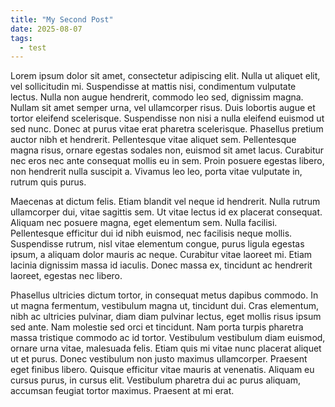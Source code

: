 ```yaml
---
title: "My Second Post"
date: 2025-08-07
tags:
  - test
---
```


Lorem ipsum dolor sit amet, consectetur adipiscing elit. Nulla ut aliquet elit, vel sollicitudin mi. Suspendisse at mattis nisi, condimentum vulputate lectus. Nulla non augue hendrerit, commodo leo sed, dignissim magna. Nullam sit amet semper urna, vel ullamcorper risus. Duis lobortis augue et tortor eleifend scelerisque. Suspendisse non nisi a nulla eleifend euismod ut sed nunc. Donec at purus vitae erat pharetra scelerisque. Phasellus pretium auctor nibh et hendrerit. Pellentesque vitae aliquet sem. Pellentesque magna risus, ornare egestas sodales non, euismod sit amet lacus. Curabitur nec eros nec ante consequat mollis eu in sem. Proin posuere egestas libero, non hendrerit nulla suscipit a. Vivamus leo leo, porta vitae vulputate in, rutrum quis purus.

Maecenas at dictum felis. Etiam blandit vel neque id hendrerit. Nulla rutrum ullamcorper dui, vitae sagittis sem. Ut vitae lectus id ex placerat consequat. Aliquam nec posuere magna, eget elementum sem. Nulla facilisi. Pellentesque efficitur dui id nibh euismod, nec facilisis neque mollis. Suspendisse rutrum, nisl vitae elementum congue, purus ligula egestas ipsum, a aliquam dolor mauris ac neque. Curabitur vitae laoreet mi. Etiam lacinia dignissim massa id iaculis. Donec massa ex, tincidunt ac hendrerit laoreet, egestas nec libero.

Phasellus ultricies dictum tortor, in consequat metus dapibus commodo. In ut magna fermentum, vestibulum magna ut, tincidunt dui. Cras elementum, nibh ac ultricies pulvinar, diam diam pulvinar lectus, eget mollis risus ipsum sed ante. Nam molestie sed orci et tincidunt. Nam porta turpis pharetra massa tristique commodo ac id tortor. Vestibulum vestibulum diam euismod, ornare urna vitae, malesuada felis. Etiam quis mi vitae nunc placerat aliquet ut et purus. Donec vestibulum non justo maximus ullamcorper. Praesent eget finibus libero. Quisque efficitur vitae mauris at venenatis. Aliquam eu cursus purus, in cursus elit. Vestibulum pharetra dui ac purus aliquam, accumsan feugiat tortor maximus. Praesent at mi erat.